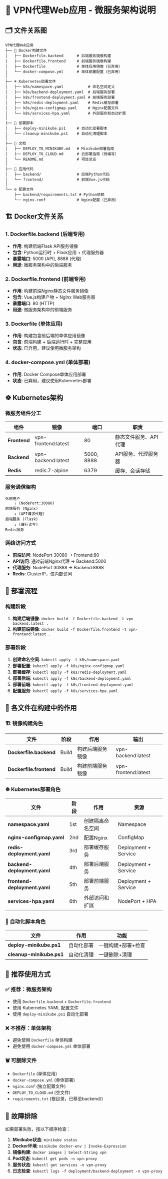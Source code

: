 # 📁 VPN代理Web应用 - 微服务架构说明

## 🗂️ 文件关系图

```
VPN代理Web应用
├── 🐳 Docker构建文件
│   ├── Dockerfile.backend      # 后端服务镜像构建
│   ├── Dockerfile.frontend     # 前端服务镜像构建
│   ├── Dockerfile              # 单体应用镜像（已弃用）
│   └── docker-compose.yml      # 单体部署配置（已弃用）
│
├── ☸️ Kubernetes部署文件
│   ├── k8s/namespace.yaml           # 命名空间定义
│   ├── k8s/backend-deployment.yaml  # 后端服务部署
│   ├── k8s/frontend-deployment.yaml # 前端服务部署
│   ├── k8s/redis-deployment.yaml    # Redis缓存部署
│   ├── k8s/nginx-configmap.yaml     # Nginx配置文件
│   └── k8s/services-hpa.yaml        # 外部服务和自动扩展
│
├── 🚀 部署脚本
│   ├── deploy-minikube.ps1     # 自动化部署脚本
│   └── cleanup-minikube.ps1    # 自动化清理脚本
│
├── 📖 文档
│   ├── DEPLOY_TO_MINIKUBE.md   # Minikube部署指南
│   ├── DEPLOY_TO_CLOUD.md      # 云部署指南（待编写）
│   └── README.md               # 项目总览
│
├── 🔧 应用代码
│   ├── backend/                # 后端Python代码
│   └── frontend/               # 前端Vue.js代码
│
└── ⚙️ 配置文件
    ├── backend/requirements.txt # Python依赖
    └── nginx.conf              # Nginx配置（已弃用）
```

## 🏗️ Docker文件关系

### 1. **Dockerfile.backend** (后端专用)
- **作用**: 构建后端Flask API服务镜像
- **包含**: Python运行时 + Flask应用 + 代理服务器
- **暴露端口**: 5000 (API), 8888 (代理)
- **用途**: 微服务架构中的后端服务

### 2. **Dockerfile.frontend** (前端专用)  
- **作用**: 构建前端Nginx静态文件服务镜像
- **包含**: Vue.js构建产物 + Nginx Web服务器
- **暴露端口**: 80 (HTTP)
- **用途**: 微服务架构中的前端服务

### 3. **Dockerfile** (单体应用)
- **作用**: 构建包含前后端的单体应用镜像
- **包含**: 前端构建 + 后端运行时 + 完整应用
- **状态**: 已弃用，建议使用微服务架构

### 4. **docker-compose.yml** (单体部署)
- **作用**: Docker Compose单体应用部署
- **状态**: 已弃用，建议使用Kubernetes部署

## ☸️ Kubernetes架构

### 微服务组件分工

| 组件 | 镜像 | 端口 | 职责 |
|------|------|------|------|
| **Frontend** | vpn-frontend:latest | 80 | 静态文件服务、API代理 |
| **Backend** | vpn-backend:latest | 5000, 8888 | API服务、代理服务器 |
| **Redis** | redis:7-alpine | 6379 | 缓存、会话存储 |

### 服务通信架构

```
外部用户 
    ↓ (NodePort:30080)
前端服务 (Nginx)
    ↓ (API请求代理)
后端服务 (Flask)
    ↓ (缓存读写)
Redis服务
```

### 网络访问方式

- **前端访问**: NodePort 30080 → Frontend:80
- **API访问**: 通过前端Nginx代理 → Backend:5000  
- **代理服务**: NodePort 30888 → Backend:8888
- **Redis**: ClusterIP，仅内部访问

## 🚀 部署流程

### 构建阶段
1. **构建后端镜像**: `docker build -f Dockerfile.backend -t vpn-backend:latest .`
2. **构建前端镜像**: `docker build -f Dockerfile.frontend -t vpn-frontend:latest .`

### 部署阶段
1. **创建命名空间**: `kubectl apply -f k8s/namespace.yaml`
2. **部署配置**: `kubectl apply -f k8s/nginx-configmap.yaml`
3. **部署缓存**: `kubectl apply -f k8s/redis-deployment.yaml`
4. **部署后端**: `kubectl apply -f k8s/backend-deployment.yaml`
5. **部署前端**: `kubectl apply -f k8s/frontend-deployment.yaml`
6. **配置服务**: `kubectl apply -f k8s/services-hpa.yaml`

## 🔄 各文件在构建中的作用

### 🏗️ 镜像构建角色

| 文件 | 阶段 | 作用 | 输出 |
|------|------|------|------|
| **Dockerfile.backend** | Build | 构建后端服务镜像 | vpn-backend:latest |
| **Dockerfile.frontend** | Build | 构建前端服务镜像 | vpn-frontend:latest |

### ☸️ Kubernetes部署角色

| 文件 | 阶段 | 作用 | 资源 |
|------|------|------|------|
| **namespace.yaml** | 1st | 创建隔离命名空间 | Namespace |
| **nginx-configmap.yaml** | 2nd | 配置Nginx | ConfigMap |
| **redis-deployment.yaml** | 3rd | 部署缓存服务 | Deployment + Service |
| **backend-deployment.yaml** | 4th | 部署后端服务 | Deployment + Service |
| **frontend-deployment.yaml** | 5th | 部署前端服务 | Deployment + Service |
| **services-hpa.yaml** | 6th | 外部访问和扩展 | NodePort + HPA |

### 🚀 自动化脚本角色

| 文件 | 作用 | 功能 |
|------|------|------|
| **deploy-minikube.ps1** | 自动化部署 | 一键构建+部署+检查 |
| **cleanup-minikube.ps1** | 自动化清理 | 一键删除+清理 |

## 🎯 推荐使用方式

### ✅ 推荐：微服务架构
- 使用 `Dockerfile.backend` + `Dockerfile.frontend`
- 使用 Kubernetes YAML 配置文件
- 使用 `deploy-minikube.ps1` 自动化部署

### ❌ 不推荐：单体架构  
- 避免使用 `Dockerfile` 单体构建
- 避免使用 `docker-compose.yml` 单体部署

### 🗑️ 可删除文件
- `Dockerfile` (单体应用)
- `docker-compose.yml` (单体部署)
- `nginx.conf` (独立配置文件)
- `DEPLOY_TO_CLOUD.md` (空文件)
- `requirements.txt` (根目录，已移至backend/)

## 🔧 故障排除

如果部署失败，按以下顺序检查：

1. **Minikube状态**: `minikube status`
2. **Docker环境**: `minikube docker-env | Invoke-Expression`  
3. **镜像构建**: `docker images | Select-String vpn`
4. **Pod状态**: `kubectl get pods -n vpn-proxy`
5. **服务状态**: `kubectl get services -n vpn-proxy`
6. **日志检查**: `kubectl logs -f deployment/backend-deployment -n vpn-proxy`
